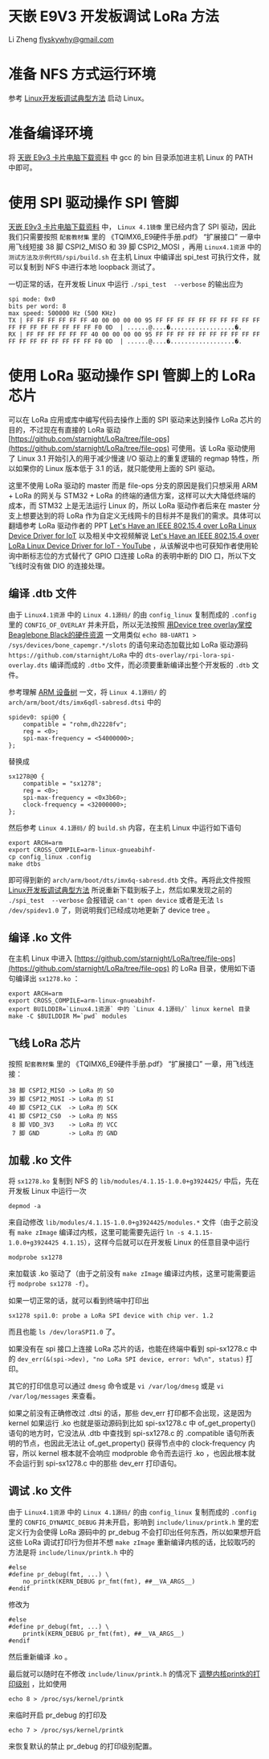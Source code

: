 # 天嵌 E9V3 开发板调试 LoRa 方法

Li Zheng <flyskywhy@gmail.com>

# 准备 NFS 方式运行环境
参考 [Linux开发板调试典型方法](https://gitlab.sys-in.com.cn/documentation/doc-common/blob/master/Os/Linux/Linux开发板调试典型方法.md) 启动 Linux。

# 准备编译环境
将 [天嵌 E9v3 卡片电脑下载资料](http://www.embedsky.com/index.php?g=home&m=download&a=show&id=7) 中 gcc 的 bin 目录添加进主机 Linux 的 PATH 中即可。

# 使用 SPI 驱动操作 SPI 管脚
[天嵌 E9v3 卡片电脑下载资料](http://www.embedsky.com/index.php?g=home&m=download&a=show&id=7) 中， `Linux 4.1镜像` 里已经内含了 SPI 驱动，因此我们只需要按照 `配套教材集` 里的 《TQIMX6_E9硬件手册.pdf》 “扩展接口” 一章中用飞线短接 38 脚 CSPI2_MISO 和 39 脚 CSPI2_MOSI ，再用 `Linux4.1资源` 中的 `测试方法及示例代码/spi/build.sh` 在主机 Linux 中编译出 spi_test 可执行文件，就可以复制到 NFS 中进行本地 loopback 测试了。

一切正常的话，在开发板 Linux 中运行 `./spi_test  --verbose` 的输出应为
```
spi mode: 0x0
bits per word: 8
max speed: 500000 Hz (500 KHz)
TX | FF FF FF FF FF FF 40 00 00 00 00 95 FF FF FF FF FF FF FF FF FF FF FF FF FF FF FF FF FF FF F0 0D  | ......@....�..................�.
RX | FF FF FF FF FF FF 40 00 00 00 00 95 FF FF FF FF FF FF FF FF FF FF FF FF FF FF FF FF FF FF F0 0D  | ......@....�..................�.
```

# 使用 LoRa 驱动操作 SPI 管脚上的 LoRa 芯片
可以在 LoRa 应用或库中编写代码去操作上面的 SPI 驱动来达到操作 LoRa 芯片的目的，不过现在有直接的 LoRa 驱动 [https://github.com/starnight/LoRa/tree/file-ops](https://github.com/starnight/LoRa/tree/file-ops) 可使用。该 LoRa 驱动使用了 Linux 3.1 开始引入的用于减少慢速 I/O 驱动上的重复逻辑的 regmap 特性，所以如果你的 Linux 版本低于 3.1 的话，就只能使用上面的 SPI 驱动。

这里不使用 LoRa 驱动的 master 而是 file-ops 分支的原因是我们只想采用 ARM + LoRa 的网关与 STM32 + LoRa 的终端的通信方案，这样可以大大降低终端的成本，而 STM32 上是无法运行 Linux 的，所以 LoRa 驱动作者后来在 master 分支上想要达到的将 LoRa 作为自定义无线网卡的目标并不是我们的需求。具体可以翻墙参考 LoRa 驱动作者的 PPT [Let's Have an IEEE 802.15.4 over LoRa Linux Device Driver for IoT](https://www.slideshare.net/chienhungpan/lets-have-an-ieee-802154-over-lora-linux-device-driver-for-iot) 以及相关中文视频解说 [Let's Have an IEEE 802.15.4 over LoRa Linux Device Driver for IoT - YouTube](https://www.youtube.com/watch?v=_lGN-LDyl2I) ，从该解说中也可获知作者使用轮询中断标志位的方式替代了 GPIO 口连接 LoRa 的表明中断的 DIO 口，所以下文飞线时没有做 DIO 的连接处理。

## 编译 .dtb 文件
由于 `Linux4.1资源` 中的 `Linux 4.1源码/` 的由 `config_linux` 复制而成的 `.config` 里的 `CONFIG_OF_OVERLAY` 并未开启，所以无法按照 [用Device tree overlay掌控Beaglebone Black的硬件资源](https://techfantastic.wordpress.com/2013/11/15/beaglebone-black-device-tree-overlay/) 一文用类似 `echo BB-UART1 > /sys/devices/bone_capemgr.*/slots` 的语句来动态加载比如 LoRa 驱动源码 `https://github.com/starnight/LoRa` 中的 `dts-overlay/rpi-lora-spi-overlay.dts` 编译而成的 `.dtbo` 文件，而必须要重新编译出整个开发板的 `.dtb` 文件。

参考理解 [ARM 设备树](https://blog.csdn.net/21cnbao/article/details/8457546) 一文，将 `Linux 4.1源码/` 的 `arch/arm/boot/dts/imx6qdl-sabresd.dtsi` 中的
```
spidev0: spi@0 {
    compatible = "rohm,dh2228fv";
    reg = <0>;
    spi-max-frequency = <54000000>;
};
```
替换成
```
sx1278@0 {
    compatible = "sx1278";
    reg = <0>;
    spi-max-frequency = <0x3b60>;
    clock-frequency = <32000000>;
};
```
然后参考 `Linux 4.1源码/` 的 `build.sh` 内容，在主机 Linux 中运行如下语句
```
export ARCH=arm
export CROSS_COMPILE=arm-linux-gnueabihf-
cp config_linux .config
make dtbs
```
即可得到新的 `arch/arm/boot/dts/imx6q-sabresd.dtb` 文件。再将此文件按照 [Linux开发板调试典型方法](https://gitlab.sys-in.com.cn/documentation/doc-common/blob/master/Os/Linux/Linux开发板调试典型方法.md) 所说重新下载到板子上，然后如果发现之前的 `./spi_test  --verbose` 会报错说 `can't open device` 或者是无法 `ls /dev/spidev1.0` 了，则说明我们已经成功地更新了 device tree 。

## 编译 .ko 文件
在主机 Linux 中进入 [https://github.com/starnight/LoRa/tree/file-ops](https://github.com/starnight/LoRa/tree/file-ops) 的 LoRa 目录，使用如下语句编译出 `sx1278.ko` ：
```
export ARCH=arm
export CROSS_COMPILE=arm-linux-gnueabihf-
export BUILDDIR=`Linux4.1资源` 中的 `Linux 4.1源码/` linux kernel 目录
make -C $BUILDDIR M=`pwd` modules
```
## 飞线 LoRa 芯片
按照 `配套教材集` 里的 《TQIMX6_E9硬件手册.pdf》 “扩展接口” 一章，用飞线连接：
```
38 脚 CSPI2_MISO -> LoRa 的 SO
39 脚 CSPI2_MOSI -> LoRa 的 SI
40 脚 CSPI2_CLK  -> LoRa 的 SCK
41 脚 CSPI2_CS0  -> LoRa 的 NSS
 8 脚 VDD_3V3    -> LoRa 的 VCC
 7 脚 GND        -> LoRa 的 GND
```
## 加载 .ko 文件
将 `sx1278.ko` 复制到 NFS 的 `lib/modules/4.1.15-1.0.0+g3924425/` 中后，先在开发板 Linux 中运行一次

    depmod -a

来自动修改 `lib/modules/4.1.15-1.0.0+g3924425/modules.*` 文件（由于之前没有 `make zImage` 编译过内核，这里可能需要先运行 `ln -s 4.1.15-1.0.0+g3924425 4.1.15`），这样今后就可以在开发板 Linux 的任意目录中运行

    modprobe sx1278

来加载该 .ko 驱动了（由于之前没有 `make zImage` 编译过内核，这里可能需要运行 `modprobe sx1278 -f`）。

如果一切正常的话，就可以看到终端中打印出

    sx1278 spi1.0: probe a LoRa SPI device with chip ver. 1.2

而且也能 `ls /dev/loraSPI1.0` 了。

如果没有在 spi 接口上连接 LoRa 芯片的话，也能在终端中看到 spi-sx1278.c 中的 `dev_err(&(spi->dev), "no LoRa SPI device, error: %d\n", status)` 打印。

其它的打印信息可以通过 `dmesg` 命令或是 `vi /var/log/dmesg` 或是 `vi /var/log/messages` 来查看。

如果之前没有正确修改过 .dtsi 的话，那些 dev_err 打印都不会出现，这是因为 kernel 如果运行 .ko 也就是驱动源码到比如 spi-sx1278.c 中 of_get_property() 语句的地方时，它没法从 .dtb 中查找到 spi-sx1278.c 的 .compatible 语句所表明的节点，也因此无法让 of_get_property() 获得节点中的 clock-frequency 内容，所以 kernel 根本就不会响应 modproble 命令而去运行 .ko ，也因此根本就不会运行到 spi-sx1278.c 中的那些 dev_err 打印语句。

## 调试 .ko 文件
由于 `Linux4.1资源` 中的 `Linux 4.1源码/` 的由 `config_linux` 复制而成的 `.config` 里的 `CONFIG_DYNAMIC_DEBUG` 并未开启，影响到 `include/linux/printk.h` 里的宏定义行为会使得 LoRa 源码中的 pr_debug 不会打印出任何东西，所以如果想开启这些 LoRa 调试打印行为但并不想 `make zImage` 重新编译内核的话，比较取巧的方法是将 `include/linux/printk.h` 中的
```
#else
#define pr_debug(fmt, ...) \
	no_printk(KERN_DEBUG pr_fmt(fmt), ##__VA_ARGS__)
#endif
```
修改为
```
#else
#define pr_debug(fmt, ...) \
	printk(KERN_DEBUG pr_fmt(fmt), ##__VA_ARGS__)
#endif
```
然后重新编译 .ko 。

最后就可以随时在不修改 `include/linux/printk.h` 的情况下 [调整内核printk的打印级别](https://blog.csdn.net/tonywgx/article/details/17504001) ，比如使用

    echo 8 > /proc/sys/kernel/printk

来临时开启 pr_debug 的打印及

    echo 7 > /proc/sys/kernel/printk

来恢复默认的禁止 pr_debug 的打印级别配置。
